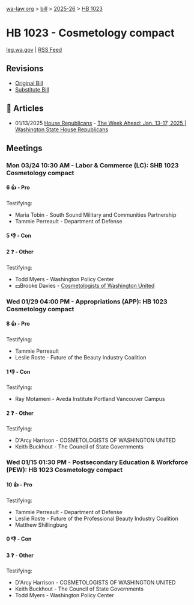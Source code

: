 [wa-law.org](/) > [bill](/bill/) > [2025-26](/bill/2025-26/) > [HB 1023](/bill/2025-26/hb/1023/)

# HB 1023 - Cosmetology compact
[leg.wa.gov](https://app.leg.wa.gov/billsummary?BillNumber=1023&Year=2025&Initiative=false) | [RSS Feed](./rss.xml)

## Revisions
* [Original Bill](1/)
* [Substitute Bill](S/)

## 📰 Articles
* 01/13/2025 [House Republicans](/org/house_republicans/) - [The Week Ahead: Jan. 13-17, 2025 | Washington State House Republicans](https://houserepublicans.wa.gov/week/the-week-ahead-jan-13-17-2025/#:~:text=HB%201023)

## Meetings
### Mon 03/24 10:30 AM - Labor & Commerce (LC): SHB 1023 Cosmetology compact
#### 6 👍 - Pro
Testifying:
* Maria Tobin - South Sound Military and Communities Partnership
* Tammie Perreault - Department of Defense

#### 5 👎 - Con

#### 2 ❓ - Other
Testifying:
* Todd Myers - Washington Policy Center
* 💵Brooke Davies - [Cosmetologists of Washington United](/org/cosmetologists_of_washington_united/)

### Wed 01/29 04:00 PM - Appropriations (APP): HB 1023 Cosmetology compact
#### 8 👍 - Pro
Testifying:
* Tammie Perreault
* Leslie Roste - Future of the Beauty Industry Coalition

#### 1 👎 - Con
Testifying:
* Ray Motameni - Aveda Institute Portland Vancouver Campus

#### 2 ❓ - Other
Testifying:
* D'Arcy Harrison - COSMETOLOGISTS OF WASHINGTON UNITED
* Keith Buckhout - The Council of State Governments

### Wed 01/15 01:30 PM - Postsecondary Education & Workforce (PEW): HB 1023 Cosmetology compact
#### 10 👍 - Pro
Testifying:
* Tammie Perreault - Department of Defense
* Leslie Roste - Future of the Professional Beauty Industry Coalition
* Matthew Shillingburg

#### 0 👎 - Con

#### 3 ❓ - Other
Testifying:
* D'Arcy Harrison - COSMETOLOGISTS OF WASHINGTON UNITED
* Keith Buckhout - The Council of State Governments
* Todd Myers - Washington Policy Center
